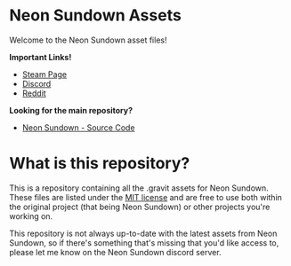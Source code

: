 # Neon Sundown Assets
Welcome to the Neon Sundown asset files!

**Important Links!**
- [Steam Page](https://store.steampowered.com/app/1721870/Neon_Sundown/)
- [Discord](https://discord.gg/NHnR7zcaCc)
- [Reddit](https://www.reddit.com/r/NeonSundown/)

**Looking for the main repository?**
- [Neon Sundown - Source Code](https://github.com/Vitzual/NeonSundown)

# What is this repository?
This is a repository containing all the .gravit assets for Neon Sundown. These files are listed under the [MIT license](https://github.com/Vitzual/Neon-Sundown-Assets/blob/main/LICENSE) and are free to use both within the original project (that being Neon Sundown) or other projects you're working on.  

This repository is not always up-to-date with the latest assets from Neon Sundown, so if there's something that's missing that you'd like access to, please let me know on the Neon Sundown discord server.

